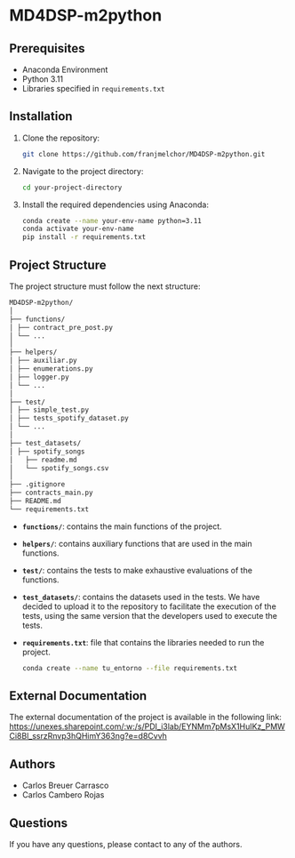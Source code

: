 # MD4DSP-m2python

## Prerequisites

- Anaconda Environment
- Python 3.11
- Libraries specified in `requirements.txt`

## Installation

1. Clone the repository:

   ```bash
   git clone https://github.com/franjmelchor/MD4DSP-m2python.git
    ```

2. Navigate to the project directory:
    ```bash
    cd your-project-directory
    ```
   
3. Install the required dependencies using Anaconda:

   ```bash
   conda create --name your-env-name python=3.11
   conda activate your-env-name
   pip install -r requirements.txt
   ```

## Project Structure

The project structure must follow the next structure:

```bash
MD4DSP-m2python/
│
├── functions/
│ ├── contract_pre_post.py
│ └── ...
│
├── helpers/
│ ├── auxiliar.py
│ ├── enumerations.py
│ ├── logger.py
│ └── ...
│
├── test/
│ ├── simple_test.py
│ ├── tests_spotify_dataset.py
│ └── ...
│
├── test_datasets/
│ ├── spotify_songs
│   ├── readme.md
│   └── spotify_songs.csv
│
├── .gitignore
├── contracts_main.py
├── README.md
└── requirements.txt

```

- **`functions/`**: contains the main functions of the project.

- **`helpers/`**: contains auxiliary functions that are used in the main functions.

- **`test/`**: contains the tests to make exhaustive evaluations of the functions.

- **`test_datasets/`**: contains the datasets used in the tests. We have decided to upload it to the repository to facilitate the execution of the tests, using the same version that the developers used to execute the tests.

- **`requirements.txt`**: file that contains the libraries needed to run the project.

  ```bash
  conda create --name tu_entorno --file requirements.txt
    ```
  
## External Documentation
The external documentation of the project is available in the following link: https://unexes.sharepoint.com/:w:/s/PDI_i3lab/EYNMm7pMsX1HuIKz_PMWCi8Bl_ssrzRnvp3hQHimY363ng?e=d8Cvvh
  
## Authors
- Carlos Breuer Carrasco
- Carlos Cambero Rojas

## Questions
If you have any questions, please contact to any of the authors.